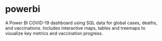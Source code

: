 # powerbi
A Power BI COVID-19 dashboard using SQL data for global cases, deaths, and vaccinations. Includes interactive maps, tables and treemaps to visualize key metrics and vaccination progress.
